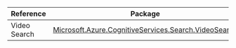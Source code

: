 | Reference | Package | Source |
|---|---|---|
|Video Search|[Microsoft.Azure.CognitiveServices.Search.VideoSearch](https://www.nuget.org/packages/Microsoft.Azure.CognitiveServices.Search.VideoSearch)|[Github](https://github.com/Azure/azure-sdk-for-net)|

